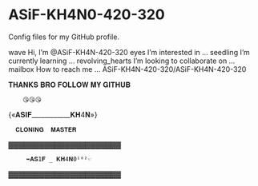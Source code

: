 # ASiF-KH4N0-420-320
Config files for my GitHub profile.



wave Hi, I’m @ASiF-KH4N-420-320
eyes I’m interested in ...
seedling I’m currently learning ...
revolving_hearts I’m looking to collaborate on ...
mailbox How to reach me ...
ASiF-KH4N-420-320/ASiF-KH4N-420-320

𝐓𝐇𝐀𝐍𝐊𝐒 𝐁𝐑𝐎 𝐅𝐎𝐋𝐋𝐎𝐖 𝐌𝐘 𝐆𝐈𝐓𝐇𝐔𝐁


        😘😘😘
{«𝐀𝐒𝐈𝐅____________𝐊𝐇4𝐍»}

      𝐂𝐋𝐎𝐍𝐈𝐍𝐆  𝐌𝐀𝐒𝐓𝐄𝐑
▓▓▓▓▓▓▓▓▓▓▓▓▓▓▓▓▓▓▓▓▓▓
    
         ➥𝐀𝐒1𝐅 _ 𝐊𝐇4𝐍0¹⁰²☜
▓▓▓▓▓▓▓▓▓▓▓▓▓▓▓▓▓▓▓▓▓▓



